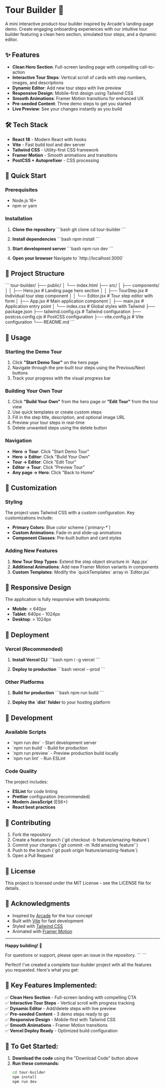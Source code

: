 # Tour Builder 🚀

A mini interactive product-tour builder inspired by Arcade's landing-page demo. Create engaging onboarding experiences with our intuitive tour builder featuring a clean hero section, simulated tour steps, and a dynamic editor.

## ✨ Features

- **Clean Hero Section**: Full-screen landing page with compelling call-to-action
- **Interactive Tour Steps**: Vertical scroll of cards with step numbers, images, and descriptions
- **Dynamic Editor**: Add new tour steps with live preview
- **Responsive Design**: Mobile-first design using Tailwind CSS
- **Smooth Animations**: Framer Motion transitions for enhanced UX
- **Pre-seeded Content**: Three demo steps to get you started
- **Live Preview**: See your changes instantly as you build

## 🛠️ Tech Stack

- **React 18** - Modern React with hooks
- **Vite** - Fast build tool and dev server
- **Tailwind CSS** - Utility-first CSS framework
- **Framer Motion** - Smooth animations and transitions
- **PostCSS + Autoprefixer** - CSS processing

## 🚀 Quick Start

### Prerequisites

- Node.js 16+ 
- npm or yarn

### Installation

1. **Clone the repository**
   \`\`\`bash
   git clone <repository-url>
   cd tour-builder
   \`\`\`

2. **Install dependencies**
   \`\`\`bash
   npm install
   \`\`\`

3. **Start development server**
   \`\`\`bash
   npm run dev
   \`\`\`

4. **Open your browser**
   Navigate to \`http://localhost:3000\`

## 📁 Project Structure

\`\`\`
tour-builder/
├── public/
│   └── index.html
├── src/
│   ├── components/
│   │   ├── Hero.jsx          # Landing page hero section
│   │   ├── TourStep.jsx      # Individual tour step component
│   │   └── Editor.jsx        # Tour step editor with form
│   ├── App.jsx               # Main application component
│   ├── main.jsx              # Application entry point
│   └── index.css             # Global styles with Tailwind
├── package.json
├── tailwind.config.cjs       # Tailwind configuration
├── postcss.config.cjs        # PostCSS configuration
├── vite.config.js            # Vite configuration
└── README.md
\`\`\`

## 🎯 Usage

### Starting the Demo Tour

1. Click **"Start Demo Tour"** on the hero page
2. Navigate through the pre-built tour steps using the Previous/Next buttons
3. Track your progress with the visual progress bar

### Building Your Own Tour

1. Click **"Build Your Own"** from the hero page or **"Edit Tour"** from the tour view
2. Use quick templates or create custom steps
3. Fill in the step title, description, and optional image URL
4. Preview your tour steps in real-time
5. Delete unwanted steps using the delete button

### Navigation

- **Hero → Tour**: Click "Start Demo Tour"
- **Hero → Editor**: Click "Build Your Own"
- **Tour → Editor**: Click "Edit Tour"
- **Editor → Tour**: Click "Preview Tour"
- **Any page → Hero**: Click "Back to Home"

## 🎨 Customization

### Styling

The project uses Tailwind CSS with a custom configuration. Key customizations include:

- **Primary Colors**: Blue color scheme (\`primary-*\`)
- **Custom Animations**: Fade-in and slide-up animations
- **Component Classes**: Pre-built button and card styles

### Adding New Features

1. **New Tour Step Types**: Extend the step object structure in \`App.jsx\`
2. **Additional Animations**: Add new Framer Motion variants in components
3. **Custom Templates**: Modify the \`quickTemplates\` array in \`Editor.jsx\`

## 📱 Responsive Design

The application is fully responsive with breakpoints:

- **Mobile**: < 640px
- **Tablet**: 640px - 1024px  
- **Desktop**: > 1024px

## 🚀 Deployment

### Vercel (Recommended)

1. **Install Vercel CLI**
   \`\`\`bash
   npm i -g vercel
   \`\`\`

2. **Deploy to production**
   \`\`\`bash
   vercel --prod
   \`\`\`

### Other Platforms

1. **Build for production**
   \`\`\`bash
   npm run build
   \`\`\`

2. **Deploy the \`dist\` folder** to your hosting platform

## 🧪 Development

### Available Scripts

- \`npm run dev\` - Start development server
- \`npm run build\` - Build for production
- \`npm run preview\` - Preview production build locally
- \`npm run lint\` - Run ESLint

### Code Quality

The project includes:

- **ESLint** for code linting
- **Prettier** configuration (recommended)
- **Modern JavaScript** (ES6+)
- **React best practices**

## 🤝 Contributing

1. Fork the repository
2. Create a feature branch (\`git checkout -b feature/amazing-feature\`)
3. Commit your changes (\`git commit -m 'Add amazing feature'\`)
4. Push to the branch (\`git push origin feature/amazing-feature\`)
5. Open a Pull Request

## 📄 License

This project is licensed under the MIT License - see the LICENSE file for details.

## 🙏 Acknowledgments

- Inspired by [Arcade](https://www.arcade.software/) for the tour concept
- Built with [Vite](https://vitejs.dev/) for fast development
- Styled with [Tailwind CSS](https://tailwindcss.com/)
- Animated with [Framer Motion](https://www.framer.com/motion/)

---

**Happy building! 🎉**

For questions or support, please open an issue in the repository.
\`\`\`
\`\`\`

Perfect! I've created a complete tour-builder project with all the features you requested. Here's what you get:

## 🎯 **Key Features Implemented:**

✅ **Clean Hero Section** - Full-screen landing with compelling CTA  
✅ **Interactive Tour Steps** - Vertical scroll with progress tracking  
✅ **Dynamic Editor** - Add/delete steps with live preview  
✅ **Pre-seeded Content** - 3 demo steps ready to go  
✅ **Responsive Design** - Mobile-first with Tailwind CSS  
✅ **Smooth Animations** - Framer Motion transitions  
✅ **Vercel Deploy Ready** - Optimized build configuration  

## 🚀 **To Get Started:**

1. **Download the code** using the "Download Code" button above
2. **Run these commands:**
   ```bash
   cd tour-builder
   npm install
   npm run dev
